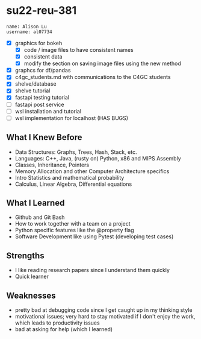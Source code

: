 # su22-reu-381

```
name: Alison Lu
username: al07734
```

- [x] graphics for bokeh
  - [x] code / image files to have consistent names
  - [x] consistent data
  - [x] modify the section on saving image files using the new method
- [x] graphcs for df/pandas
- [x] c4gc_students.md with communications to the C4GC students
- [x] shelve/database
- [x] shelve tutorial
- [x] fastapi testing tutorial
- [ ] fastapi post service
- [ ] wsl installation and tutorial 
- [ ] wsl implementation for localhost (HAS BUGS)

## What I Knew Before
- Data Structures: Graphs, Trees, Hash, Stack, etc.
- Languages: C++, Java, (rusty on) Python, x86 and MIPS Assembly
- Classes, Inheritance, Pointers
- Memory Allocation and other Computer Architecture specifics
- Intro Statistics and mathematical probability
- Calculus, Linear Algebra, Differential equations

## What I Learned
- Github and Git Bash
- How to work together with a team on a project
- Python specific features like the @property flag
- Software Development like using Pytest (developing test cases)

## Strengths
- I like reading research papers since I understand them quickly
- Quick learner

## Weaknesses
- pretty bad at debugging code since I get caught up in my thinking style
- motivational issues; very hard to stay motivated if I don't enjoy the work, which leads to productivity issues
- bad at asking for help (which I learned)
